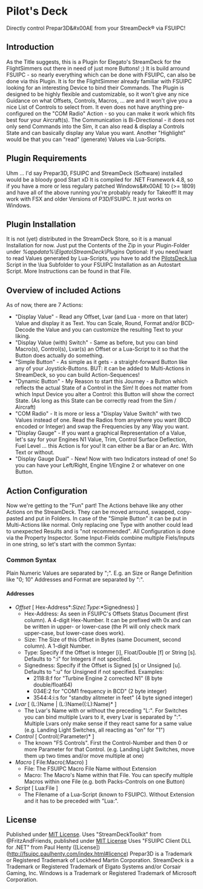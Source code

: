 # Pilot's Deck
Directly control Prepar3D&#x00AE from your StreamDeck&#x00AE; via FSUIPC!

## Introduction
As the Title suggests, this is a Plugin for Elegato's StreamDeck for the FlightSimmers out there in need of just more Buttons! ;)
It is build arround FSUIPC - so nearly everything which can be done with FSUIPC, can also be done via this Plugin. It is for the FlightSimmer already familiar with FSUIPC looking for an interesting Device to bind their Commands.
The Plugin is designed to be highly flexible and customizable, so it won't give any nice Guidance on what Offsets, Controls, Macros, ... are and it won't give you a nice List of Controls to select from. It even does not have anything pre-configured on the "COM Radio" Action - so you can make it work which fits best four your Aircraft(s). 
The Communication is Bi-Directional - it does not only send Commands into the Sim, it can also read & display a Controls State and can basically display any Value you want.
Another "Highlight" would be that you can "read" (generate) Values via Lua-Scripts.

## Plugin Requirements
Uhm ... I'd say Prepar3D, FSUIPC and StreamDeck (Software) installed would be a bloody good Start xD
It is compiled for .NET Framework 4.8, so if you have a more or less regulary patched Windows&#x00AE 10 (>= 1809) and have all of the above running you're probably ready for Takeoff!
It may work with FSX and older Versions of P3D/FSUIPC. It just works on Windows.

## Plugin Installation
It is not (yet) distributed in the StreamDeck Store, so it is a manual Installation for now.
Just put the Contents of the Zip in your Plugin-Folder under *%appdata%\Elgato\StreamDeck\Plugins*
Optional: If you need/want to read Values generated by Lua-Scripts, you have to add the [PilotsDeck.lua](https://github.com/Fragtality/PilotsDeck/blob/master/PilotsDeck/lua/PilotsDeck.lua) Script in the \lua Subfolder to your FSUIPC Installation as an Autostart Script. More Instructions can be found in that File.

## Overview of included Actions
As of now, there are 7 Actions:
* "Display Value" - Read any Offset, Lvar (and Lua - more on that later) Value and display it as Text. You can Scale, Round, Format and/or BCD-Decode the Value and you can customize the resulting Text to your liking.
* "Display Value (with) Switch" - Same as before, but you can bind Macro(s), Control(s), Lvar(s) an Offset or a Lua-Script to it so that the Button does actually do something.
* "Simple Button" - As simple as it gets - a straight-forward Button like any of your Joystick-Buttons. BUT: it can be added to Multi-Actions in StreamDeck, so you can build Action-Sequences!
* "Dynamic Button" - My Reason to start this Journey - a Button which reflects the actual State of a Control in the Sim! It does not matter from which Input Device you alter a Control: this Button will show the correct State. (As long as this State can be correctly read from the Sim / Aircraft)
* "COM Radio" - It is more or less a "Display Value Switch" with two Values instead of one. Read the Radios from anywhere you want (BCD encoded or Integer) and swap the Frequencies by any Way you want.
* "Display Gauge" - If you want a graphical Representation of a Value, let's say for your Engines N1 Value, Trim, Control Surface Deflection, Fuel Level ... this Action is for you! It can either be a Bar or an Arc. With Text or without.
* "Display Gauge Dual" - New! Now with two Indicators instead of one! So you can have your Left/Right, Engine 1/Engine 2 or whatever on one Button.

## Action Configuration
Now we're getting to the "Fun" part!
The Actions behave like any other Actions on the StreamDeck. They can be moved arround, swapped, copy-pasted and put in Folders. In case of the "Simple Button" it can be put in Multi-Actions like normal. Only replacing one Type with another could lead to unexpected Results and is "not recommended".
All Configuration is done via the Property Inspector. Some Input-Fields combine multiple Fiels/Inputs in one string, so let's start with the common Syntax:
### Common Syntax
Plain Numeric Values are separated by ";". E.g. an Size or Range Definition like "0; 10"
Addresses and Format are separated by ":".
#### Addresses
* *Offset*
  \[ Hex-Address*:*Size(*:*Type*:*Signedness) ]
  - Hex-Address: As seen in FSUIPC's Offsets Status Document (first column). A 4-digit Hex-Number. It can be prefixed with 0x and can be written in upper- or lower-case (the PI will only check mark upper-case, but lower-case does work).
  - Size: The Size of this Offset in Bytes (same Document, second column). A 1-digit Number.
  - Type: Specify if the Offset is Integer \[i], Float/Double \[f] or String \[s]. Defaults to ":i" for Integers if not specified.
  - Signedness: Specify if the Offset is Signed \[s] or Unsigned \[u]. Defaults to ":u" for Unsigned if not specified.
  Examples:
    - 2118:8:f for "Turbine Engine 2 corrected N1" (8 byte double/float64)
    - 034E:2 for "COM1 frequency in BCD" (2 byte integer)
    - 3544:4:i:s for "standby alitmeter in feet" (4 byte signed integer)
* *Lvar*
  \[ (L:)Name | (L:)Name((:L):Name)* ]
  - The Lvar's Name with or without the preceding "L:". For Switches you can bind multiple Lvars to it, every Lvar is separated by ":". Multiple Lvars only make sense if they react same for a same value (e.g. Landing Light Switches, all reacting as "on" for "1")
* *Control*
  \[ Control(:Parameter)* ]
  - The known "FS Controls". First the Control-Number and then 0 or more Parameter for that Control. (e.g. Landing Light Switches, move them up two times and/or move multiple at one)
* *Macro*
  \[ File\:Macro(:Macro) ]
  - File: The FSUIPC Macro File Name without Extension
  - Macro: The Macro's Name within that File. You can specify multiple Macros within one File (e.g. both Packs-Controls on one Button)
* *Script*
  \[ Lua:File ]
  - The Filename of a Lua-Script (known to FSUIPC). Without Extension and it has to be preceded with "Lua:".

## License
Published under [MIT License](https://github.com/Fragtality/PilotsDeck/blob/master/LICENSE).
Uses "StreamDeckToolkit" from @FritzAndFriends, published under [MIT License](https://github.com/FritzAndFriends/StreamDeckToolkit/blob/dev/LICENSE)
Uses "FSUIPC Client DLL for .NET" from Paul Henty ([License])(http://fsuipc.paulhenty.com/index.html#licence)
Prepar3D is a Trademark or Registered Trademark of Lockheed Martin Corporation.
StreamDeck is a Trademark or Registered Trademark of Elgato Systems and/or Corsair Gaming, Inc.
Windows is a Trademark or Registered Trademark of Microsoft Corporation.
